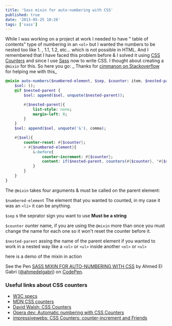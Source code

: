```yaml
---
title: 'Sass mixin for auto-numbering with CSS'
published: true
date: '2013-05-25 10:26'
tags: ['sass']
---
```

While I was working on a project at work I needed to have " table of contents" type of numbering in an `<ol>` but I wanted the numbers to be nested too like 1. , 1.1, 1.2, etc... which is not possible in HTML. And I remembered that I have faced this problem before &amp; I solved it using [CSS Counters](https://developer.mozilla.org/en-US/docs/Web/Guide/CSS/Counters) and since I use [Sass](http://sass-lang.com/) now to write CSS. I thought about creating a `@mixin` for this. So here you go: _ Thanks for [cimmanon on Stackoverflow](http://stackoverflow.com/questions/16645824/check-for-a-variable-in-sass-mixin-print-it-if-its-defined/16648360?noredirect=1#16648360) for helping me with this_

<!-- more -->

```sass
@mixin auto-numbers($numbered-element, $sep, $counter: item, $nested-parent: false ){
    $sel: ();
    @if $nested-parent {
        $sel: append($sel, unquote($nested-parent));

        #{$nested-parent}{
            list-style: none;
            margin-left: 0;
        }
    }
    $sel: append($sel, unquote('&'), comma);

    #{$sel}{
        counter-reset: #{$counter};
        > #{$numbered-element}{
            &:before{
                counter-increment: #{$counter};
                content: if($nested-parent, counters(#{$counter}, "#{$sep} ") "#{$sep} ", counter(#{$counter}) "#{$sep} ") ;
            }
        }
    }
}
```

The `@mixin` takes four arguments & must be called on the parent element:


`$numbered-element`
The element that you wanted to counted, in my case it was an `<li>` it can be anything.

`$sep`
s the seprator sign you want to use <b>Must be a string</b>

`$counter`
ounter name, if you are using the `@mixin` more than once you must change the name for each one so it won't reset the counter before it.

`$nested-parent`
assing the name of the parent element if you wanted to work in a nested way like a `<ol>` or `<ul>` inside another `<ol>` or `<ul>`


here is a demo of the mixin in action

<p data-height="400" data-theme-id="0" data-slug-hash="bsIhF" data-default-tab="result" class='codepen'>See the Pen <a href='http://codepen.io/ahmedelgabri/pen/bsIhF/'>SASS MIXIN FOR AUTO-NUMBERING WITH CSS</a> by Ahmed El Gabri (<a href='http://codepen.io/ahmedelgabri'>@ahmedelgabri</a>) on <a href='http://codepen.io'>CodePen</a>.</p>
<script async src="//codepen.io/assets/embed/ei.js"></script>

### Useful links about CSS counters
- [W3C specs](http://www.w3.org/TR/CSS21/generate.html)
- [MDN CSS counters](https://developer.mozilla.org/en-US/docs/Web/Guide/CSS/Counters)
- [David Walsh: CSS Counters](http://davidwalsh.name/css-counters)
- [Opera dev: Automatic numbering with CSS Counters](http://dev.opera.com/articles/view/automatic-numbering-with-css-counters/)
- [impressivewebs: CSS Counters: counter-increment and Friends](http://www.impressivewebs.com/css-counter-increment/)
